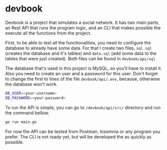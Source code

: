 # devbook

Devbook is a project that simulates a social network. It has two main parts, an Rest API that runs the program logic, and an CLI that makes possible the execute all the functions from the project.

First, to be able to test all the functionalities, you need to configure the database to already have some data. For that I create two files, `sql.sql` (creates the database and it's tables) and `data.sql` (add some data to the tables that were just created). Both files can be found in `devbook/api/sql`

The database that's used in this project is MySQL, so you'll have to install it. Also you need to create an user and a password for this user. Don't forget to change the first to lines of the file `devbook/api/.env`, because, otherwise the database won't work.

```bash
DB_USER=<your-username>
DB_PASSWORD=<your-password>
```

To run the API is simple, you can go to `/devbook/api/src/` directory and run the command bellow.

```bash
go run main.go
```

For now the API can be tested from Postman, Insomnia or any program you prefer. The CLI is not ready yet, but will be developed the as quickly as possible.
